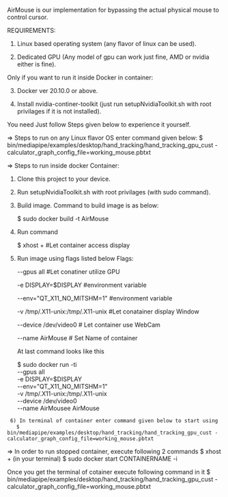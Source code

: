 AirMouse is our implementation for bypassing the actual physical mouse to control cursor.

REQUIREMENTS:
   1) Linux based operating system (any flavor of linux can be used).
   
   2) Dedicated GPU (Any model of gpu can work just fine, AMD or nvidia either is fine).
   
   Only if you want to run it inside Docker in container:
  
   3) Docker ver 20.10.0 or above. 
   
   4) Install nvidia-continer-toolkit (just run setupNvidiaToolkit.sh with root privilages if it is not installed).

You need Just follow Steps given below to experience it yourself.

=> Steps to run on any Linux flavor OS enter command given below:
   $ bin/mediapipe/examples/desktop/hand_tracking/hand_tracking_gpu_cust -calculator_graph_config_file=working_mouse.pbtxt

=> Steps to run inside docker Container:
   1) Clone this project to your device.
   
   2) Run setupNvidiaToolkit.sh with root privilages (with sudo command).
   
   3) Build image. 
       Command to build image is as below:
       
       $ sudo docker build -t AirMouse
   
   4) Run command 
   
      $ xhost + #Let container access display
       
   5) Run image using flags listed below
       Flags:
       
       --gpus all #Let conatiner utilize GPU
       
       -e DISPLAY=$DISPLAY  #environment variable
       
       --env="QT_X11_NO_MITSHM=1" #environment variable
       
       -v /tmp/.X11-unix:/tmp/.X11-unix #Let conatainer display Window
       
       --device /dev/video0 # Let container use WebCam
       
       --name AirMouse # Set Name of container
       
      At last command looks like this
      
       $ sudo docker run -ti \
       --gpus all \
       -e DISPLAY=$DISPLAY \
       --env="QT_X11_NO_MITSHM=1" \
       -v /tmp/.X11-unix:/tmp/.X11-unix \
       --device /dev/video0 \
       --name AirMousee
       AirMouse
       
     6) In terminal of container enter command given below to start using
       $ bin/mediapipe/examples/desktop/hand_tracking/hand_tracking_gpu_cust -calculator_graph_config_file=working_mouse.pbtxt
    
    
=> In order to run stopped container, execute following 2 commands
  $ xhost + (in your terminal)
  $ sudo docker start CONTAINERNAME -i

  Once you get the terminal of cotainer execute following command in it
  $ bin/mediapipe/examples/desktop/hand_tracking/hand_tracking_gpu_cust -calculator_graph_config_file=working_mouse.pbtxt
